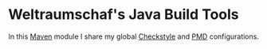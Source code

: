 # Weltraumschaf's Java Build Tools

In  this [Maven][mvn]  module  I share  my  global [Checkstyle][checkstyle]  and
[PMD][pmd] configurations.

[mvn]:          https://maven.apache.org/
[checkstyle]:   http://checkstyle.sourceforge.net/
[pmd]:          http://pmd.sourceforge.net/
